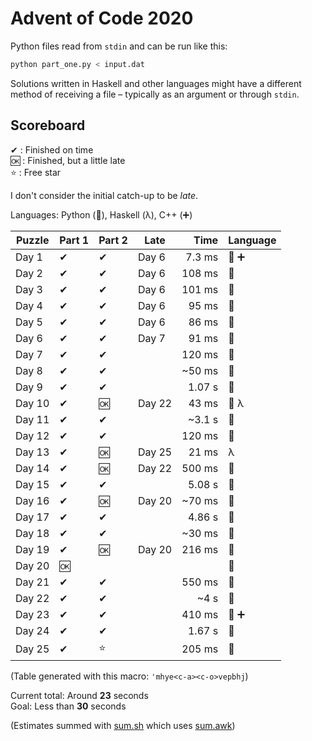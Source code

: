 # Advent of Code 2020

Python files read from `stdin` and can be run like this:

```sh
python part_one.py < input.dat
```

Solutions written in Haskell and other languages might have a different method of receiving a file – typically as an argument or through `stdin`.

## Scoreboard

✔ : Finished on time  
🆗 : Finished, but a little late  
⭐ : Free star

I don't consider the initial catch-up to be _late_.

Languages: Python (🐍), Haskell (λ), C++ (➕)

| Puzzle | Part 1 | Part 2 | Late   |   Time | Language |
| ------ | ------ | ------ | ------ | -----: | -------- |
| Day 1  | ✔      | ✔      | Day 6  | 7.3 ms | 🐍 ➕    |
| Day 2  | ✔      | ✔      | Day 6  | 108 ms | 🐍       |
| Day 3  | ✔      | ✔      | Day 6  | 101 ms | 🐍       |
| Day 4  | ✔      | ✔      | Day 6  |  95 ms | 🐍       |
| Day 5  | ✔      | ✔      | Day 6  |  86 ms | 🐍       |
| Day 6  | ✔      | ✔      | Day 7  |  91 ms | 🐍       |
| Day 7  | ✔      | ✔      |        | 120 ms | 🐍       |
| Day 8  | ✔      | ✔      |        | ~50 ms | 🐍       |
| Day 9  | ✔      | ✔      |        | 1.07 s | 🐍       |
| Day 10 | ✔      | 🆗     | Day 22 |  43 ms | 🐍 λ     |
| Day 11 | ✔      | ✔      |        | ~3.1 s | 🐍       |
| Day 12 | ✔      | ✔      |        | 120 ms | 🐍       |
| Day 13 | ✔      | 🆗     | Day 25 |  21 ms | λ        |
| Day 14 | ✔      | 🆗     | Day 22 | 500 ms | 🐍       |
| Day 15 | ✔      | ✔      |        | 5.08 s | 🐍       |
| Day 16 | ✔      | 🆗     | Day 20 | ~70 ms | 🐍       |
| Day 17 | ✔      | ✔      |        | 4.86 s | 🐍       |
| Day 18 | ✔      | ✔      |        | ~30 ms | 🐍       |
| Day 19 | ✔      | 🆗     | Day 20 | 216 ms | 🐍       |
| Day 20 | 🆗     |        |        |        | 🐍       |
| Day 21 | ✔      | ✔      |        | 550 ms | 🐍       |
| Day 22 | ✔      | ✔      |        |   ~4 s | 🐍       |
| Day 23 | ✔      | ✔      |        | 410 ms | 🐍 ➕    |
| Day 24 | ✔      | ✔      |        | 1.67 s | 🐍       |
| Day 25 | ✔      | ⭐     |        | 205 ms | 🐍       |

(Table generated with this macro: `'mhye<c-a><c-o>vepbhj`)

Current total: Around **23** seconds  
Goal: Less than **30** seconds

(Estimates summed with [sum.sh](sum.sh) which uses [sum.awk](sum.awk))
